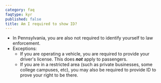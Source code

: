 ```yaml
---
category: faq
faqtype: kyr
published: false
title: Am I required to show ID?
---
```

* In Pennsylvania, you are also not required to identify yourself to law enforcement.
* Exceptions:
	* If you are operating a vehicle, you are required to provide your driver's license. This does ***not*** apply to passengers. 
    * If you are in a restricted area (such as private businesses, some college campuses, etc), you may also be required to provide ID to prove your right to be there.

